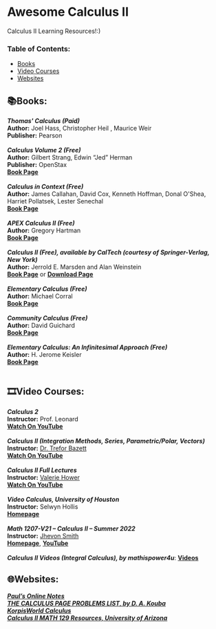 # Awesome Calculus II
Calculus II Learning Resources!:)

### **Table of Contents:**
* [Books](#booksbooks)
* [Video Courses](#film_stripvideo-courses)
* [Websites](#globe_with_meridianswebsites)


## :books:Books:

***Thomas' Calculus (Paid)*** <br />
**Author:** Joel Hass, Christopher Heil , Maurice Weir <br />
**Publisher:** Pearson <br />
 <br />
***Calculus Volume 2 (Free)*** <br />
**Author:** Gilbert Strang, Edwin “Jed” Herman <br />
**Publisher:** OpenStax <br />
[**Book Page**](https://openstax.org/details/books/calculus-volume-2) <br />
<br />
***Calculus in Context (Free)*** <br />
**Author:** James Callahan, David Cox, Kenneth Hoffman, Donal O'Shea, Harriet Pollatsek, Lester Senechal <br />
[**Book Page**](http://www.science.smith.edu/~callahan/intromine.html) <br />
 <br />
***APEX Calculus II (Free)*** <br />
**Author:** Gregory Hartman <br />
[**Book Page**](http://www.apexcalculus.com/downloads/) <br />
 <br />
***Calculus II (Free), available by CalTech (courtesy of Springer-Verlag, New York)*** <br />
**Author:** Jerrold E. Marsden and Alan Weinstein <br />
[**Book Page**](http://www.cds.caltech.edu/~marsden/volume/Calculus/) or [**Download Page**](https://authors.library.caltech.edu/25036/) <br />
 <br />
***Elementary Calculus (Free)*** <br />
**Author:** Michael Corral <br />
[**Book Page**](http://www.mecmath.net/calculus/index.html) <br />
<br />
***Community Calculus (Free)*** <br />
**Author:** David Guichard <br />
[**Book Page**](https://www.whitman.edu/mathematics/multivariable/) <br />
<br />
***Elementary Calculus: An Infinitesimal Approach (Free)*** <br />
**Author:** H. Jerome Keisler <br />
[**Book Page**](https://people.math.wisc.edu/~hkeisler/calc.html) <br />
 <br />
## :film_strip:Video Courses: 

***Calculus 2*** <br />
**Instructor:** Prof. Leonard <br />
[**Watch On YouTube**](https://youtube.com/playlist?list=PLDesaqWTN6EQ2J4vgsN1HyBeRADEh4Cw-) <br />
<br />
***Calculus II (Integration Methods, Series, Parametric/Polar, Vectors)*** <br />
**Instructor:** [Dr. Trefor Bazett](https://www.uvic.ca/science/math-statistics/people/home/faculty/bazett_trefor.php) <br />
[**Watch On YouTube**](https://youtube.com/playlist?list=PLHXZ9OQGMqxc4ySKTIW19TLrT91Ik9M4n) <br />
 <br />
 ***Calculus II Full Lectures*** <br />
 **Instructor:** [Valerie Hower](https://cos.northeastern.edu/people/valerie-hower/) <br />
 [**Watch On YouTube**](https://youtube.com/playlist?list=PLpcwHaLYiaEWLlLEdH2gpK2J7gTAXzB5N)<br />
 <br />
 ***Video Calculus, University of Houston*** <br />
 **Instructor:** Selwyn Hollis <br />
 [**Homepage**](https://online.math.uh.edu/HoustonACT/videocalculus/index.html) <br />
  <br />
***Math 1207-V21 – Calculus II – Summer 2022*** <br />
**Instructor:** [Jhevon Smith](https://math.sci.ccny.cuny.edu/person/jhevon-smith/) <br />
[**Homepage**](https://jhevonorg.wordpress.com/math-1207-v21-calculus-ii-summer-2022/), [**YouTube**](https://youtube.com/playlist?list=PLYoxM3oLTvxIl5XBAyOxc9Wki46qWHCfP) <br />
  <br />
 ***Calculus II Videos (Integral Calculus), by mathispower4u***: [**Videos**](https://mathispower4u.com/calc-ii.php) <br />
 
## :globe_with_meridians:Websites:


[***Paul’s Online Notes***](https://tutorial.math.lamar.edu/Classes/CalcII/CalcII.aspx) <br />
[***THE CALCULUS PAGE PROBLEMS LIST, by D. A. Kouba***](https://www.math.ucdavis.edu/~kouba/ProblemsList.html) <br />
[***KorpisWorld Calculus***](https://www.korpisworld.com/Mathematics/Calculus%20Maximus/Calculus%20Maximus%20Splash.htm) <br />
[***Calculus II MATH 129 Resources, University of Arizona***](https://calculus.math.arizona.edu/math129) <br />

